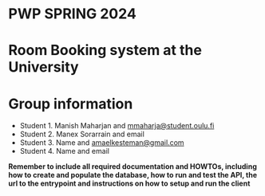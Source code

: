# PWP SPRING 2024
# Room Booking system at the University
# Group information
* Student 1. Manish Maharjan and mmaharja@student.oulu.fi
* Student 2. Manex Sorarrain and email
* Student 3. Name and amaelkesteman@gmail.com
* Student 4. Name and email

__Remember to include all required documentation and HOWTOs, including how to create and populate the database, how to run and test the API, the url to the entrypoint and instructions on how to setup and run the client__


